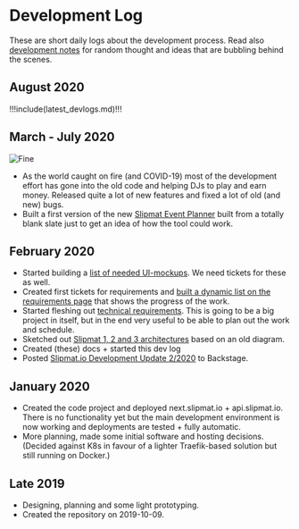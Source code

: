# Development Log

These are short daily logs about the development process. Read also [development notes](./notes.md) for random thought and ideas that are bubbling behind the scenes.

## August 2020

!!!include(latest_devlogs.md)!!!

## March - July 2020

![Fine](https://media.giphy.com/media/NTur7XlVDUdqM/giphy.gif)

- As the world caught on fire (and COVID-19) most of the development effort has gone into the old code and helping DJs to play and earn money. Released quite a lot of new features and fixed a lot of old (and new) bugs.
- Built a first version of the new [Slipmat Event Planner](https://eventplanner.now.sh/) built from a totally blank slate just to get an idea of how the tool could work.

## February 2020

- Started building a [list of needed UI-mockups](/architecture/requirements/ui.md). We need tickets for these as well.
- Created first tickets for requirements and [built a dynamic list on the requirements page](/architecture/requirements/index.md) that shows the progress of the work.
- Started fleshing out [technical requirements](/architecture/requirements/index.md). This is going to be a big project in itself, but in the end very useful to be able to plan out the work and schedule.
- Sketched out [Slipmat 1, 2 and 3 architectures](/architecture/diagrams.md) based on an old diagram.
- Created (these) docs + started this dev log
- Posted [Slipmat.io Development Update 2/2020](https://backstage.slipmat.io/t/slipmat-io-development-update-2-2020/1864) to Backstage.

## January 2020

- Created the code project and deployed next.slipmat.io + api.slipmat.io. There is no functionality yet but the main development environment is now working and deployments are tested + fully automatic.
- More planning, made some initial software and hosting decisions. (Decided against K8s in favour of a lighter Traefik-based solution but still running on Docker.)

## Late 2019

- Designing, planning and some light prototyping.
- Created the repository on 2019-10-09.
